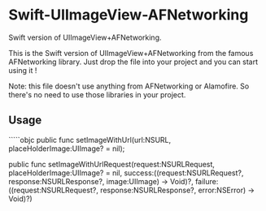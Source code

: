 # Swift-UIImageView-AFNetworking
Swift version of UIImageView+AFNetworking. 

This is the Swift version of UIImageView+AFNetworking from the famous AFNetworking library. 
Just drop the file into your project and you can start using it !

Note: this file doesn't use anything from AFNetworking or Alamofire. So there's no need to use those libraries in your project.

<h2><b>Usage</h2></b>
`````objc
public func setImageWithUrl(url:NSURL, placeHolderImage:UIImage? = nil);

public func setImageWithUrlRequest(request:NSURLRequest, placeHolderImage:UIImage? = nil,
        success:((request:NSURLRequest?, response:NSURLResponse?, image:UIImage) -> Void)?,
        failure:((request:NSURLRequest?, response:NSURLResponse?, error:NSError) -> Void)?)
`````
